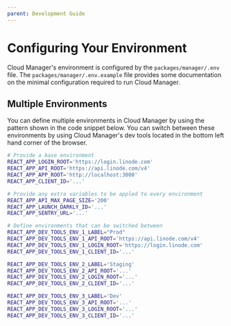 ```yaml
---
parent: Development Guide
---
```


# Configuring Your Environment

 Cloud Manager's environment is configured by the `packages/manager/.env` file. The `packages/manager/.env.example` file provides some documentation on the minimal configuration required to run Cloud Manager.

 ## Multiple Environments

 You can define multiple environments in Cloud Manager by using the pattern shown in the code snippet below. You can switch between these environments by using Cloud Manager's dev tools located in the bottom left hand corner of the browser. 

```sh
# Provide a base environment
REACT_APP_LOGIN_ROOT='https://login.linode.com'
REACT_APP_API_ROOT='https://api.linode.com/v4'
REACT_APP_APP_ROOT='http://localhost:3000'
REACT_APP_CLIENT_ID='...'

# Provide any extra variables to be appled to every environment
REACT_APP_API_MAX_PAGE_SIZE='200'
REACT_APP_LAUNCH_DARKLY_ID='...'
REACT_APP_SENTRY_URL='...'

# Define environments that can be switched between
REACT_APP_DEV_TOOLS_ENV_1_LABEL="Prod"
REACT_APP_DEV_TOOLS_ENV_1_API_ROOT='https://api.linode.com/v4'
REACT_APP_DEV_TOOLS_ENV_1_LOGIN_ROOT='https://login.linode.com'
REACT_APP_DEV_TOOLS_ENV_1_CLIENT_ID='...'

REACT_APP_DEV_TOOLS_ENV_2_LABEL='Staging'
REACT_APP_DEV_TOOLS_ENV_2_API_ROOT='...'
REACT_APP_DEV_TOOLS_ENV_2_LOGIN_ROOT='...'
REACT_APP_DEV_TOOLS_ENV_2_CLIENT_ID='...'

REACT_APP_DEV_TOOLS_ENV_3_LABEL='Dev'
REACT_APP_DEV_TOOLS_ENV_3_API_ROOT='...'
REACT_APP_DEV_TOOLS_ENV_3_LOGIN_ROOT='...'
REACT_APP_DEV_TOOLS_ENV_3_CLIENT_ID='...'
```